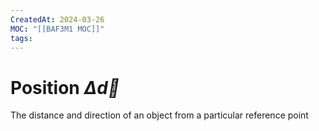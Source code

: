 ```yaml
---
CreatedAt: 2024-03-26
MOC: "[[BAF3M1 MOC]]"
tags: 
---
```

# Position $\Delta \vec{d}$
The distance and direction of an object from a particular reference point
<!--ID: 1714135053350-->


